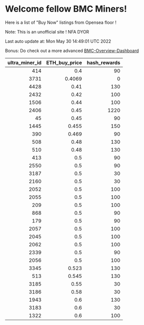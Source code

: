 # Welcome fellow BMC Miners!
Here is a list of "Buy Now" listings from Opensea floor !

Note: This is an unofficial site ! NFA DYOR

Last auto update at: Mon May 30 14:49:01 UTC 2022

Bonus: Do check out a more advanced [BMC-Overview-Dashboard](https://dune.com/defifunk/BMC-Overview-Dashboard)


|   ultra_miner_id |   ETH_buy_price |   hash_rewards |
|-----------------:|----------------:|---------------:|
|              414 |          0.4    |             90 |
|             3731 |          0.4069 |              0 |
|             4428 |          0.41   |            130 |
|             2432 |          0.42   |            100 |
|             1506 |          0.44   |            100 |
|             2406 |          0.45   |           1220 |
|               45 |          0.45   |             90 |
|             1445 |          0.455  |            150 |
|              390 |          0.469  |             90 |
|              508 |          0.48   |            130 |
|              510 |          0.48   |            130 |
|              413 |          0.5    |             90 |
|             2550 |          0.5    |             90 |
|             3187 |          0.5    |             30 |
|             2160 |          0.5    |             30 |
|             2052 |          0.5    |            100 |
|             2055 |          0.5    |            100 |
|              209 |          0.5    |            100 |
|              868 |          0.5    |             90 |
|              179 |          0.5    |             90 |
|             2057 |          0.5    |            100 |
|             2045 |          0.5    |            100 |
|             2062 |          0.5    |            100 |
|             2339 |          0.5    |             90 |
|             2056 |          0.5    |            100 |
|             3345 |          0.523  |            130 |
|              513 |          0.545  |            130 |
|             3185 |          0.55   |             30 |
|             3186 |          0.58   |             30 |
|             1943 |          0.6    |            130 |
|             3183 |          0.6    |             30 |
|             1322 |          0.6    |            100 |